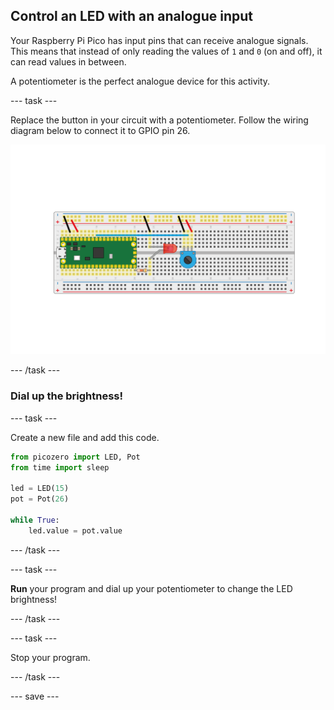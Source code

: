 ## Control an LED with an analogue input

Your Raspberry Pi Pico has input pins that can receive analogue signals. This means that instead of only reading the values of `1` and `0` (on and off), it can read values in between.

A potentiometer is the perfect analogue device for this activity. 

--- task ---
 
Replace the button in your circuit with a potentiometer. Follow the wiring diagram below to connect it to GPIO pin 26.

![Potentiometer connected with an LED to the Pico](images/pot_and_LED.png)

--- /task ---

### Dial up the brightness!

--- task ---

Create a new file and add this code.

```python
from picozero import LED, Pot
from time import sleep

led = LED(15)
pot = Pot(26)

while True:
    led.value = pot.value
```

--- /task ---

--- task ---

**Run** your program and dial up your potentiometer to change the LED brightness!

--- /task ---

--- task ---

Stop your program.

--- /task ---

--- save ---
